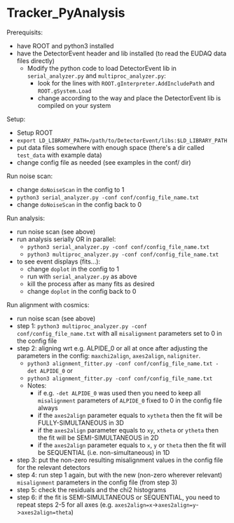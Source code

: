 # Tracker_PyAnalysis

Prerequisits:
- have ROOT and python3 installed
- have the DetectorEvent header and lib installed (to read the EUDAQ data files directly)
  - Modify the python code to load DetectorEvent lib in `serial_analyzer.py` and `multiproc_analyzer.py`:
    - look for the lines with `ROOT.gInterpreter.AddIncludePath` and `ROOT.gSystem.Load`
    - change according to the way and place the DetectorEvent lib is compiled on your system

Setup:
- Setup ROOT
- `export LD_LIBRARY_PATH=/path/to/DetectorEvent/libs:$LD_LIBRARY_PATH`
- put data files somewhere with enough space (there's a dir called `test_data` with example data)
- change config file as needed (see examples in the conf/ dir)

Run noise scan:
- change `doNoiseScan` in the config to 1
- `python3 serial_analyzer.py -conf conf/config_file_name.txt`
- change `doNoiseScan` in the config back to 0

Run analysis:
- run noise scan (see above)
- run analysis serially OR in parallel:
  - `python3 serial_analyzer.py -conf conf/config_file_name.txt`
  - `python3 multiproc_analyzer.py -conf conf/config_file_name.txt`
- to see event displays (fits...):
  - change `doplot` in the config to 1
  - run with `serial_analyzer.py` as above
  - kill the process after as many fits as desired
  - change `doplot` in the config back to 0

Run alignment with cosmics:
- run noise scan (see above)
- step 1: `python3 multiproc_analyzer.py -conf conf/config_file_name.txt` with all `misalignment` parameters set to 0 in the config file
- step 2: aligning wrt e.g. ALPIDE_0 or all at once after adjusting the parameters in the config: `maxchi2align`, `axes2align`, `naligniter`.
  - `python3 alignment_fitter.py -conf conf/config_file_name.txt -det ALPIDE_0` or
  - `python3 alignment_fitter.py -conf conf/config_file_name.txt`
  - Notes:
    - if e.g. `-det ALPIDE_0` was used then you need to keep all `misalignment` parameters of `ALPIDE_0` fixed to 0 in the config file always
    - if the `axes2align` parameter equals to `xytheta` then the fit will be FULLY-SIMULTANEOUS in 3D
    - if the `axes2align` parameter equals to `xy`, `xtheta` or `ytheta` then the fit will be SEMI-SIMULTANEOUS in 2D
    - if the `axes2align` parameter equals to `x`, `y` or `theta` then the fit will be SEQUENTIAL (i.e. non-simultaneous) in 1D
- step 3: put the non-zero resulting misalignment values in the config file for the relevant detectors
- step 4: run step 1 again, but with the new (non-zero wherever relevant) `misalignment` parameters in the config file (from step 3)
- step 5: check the residuals and the chi2 histograms
- step 6: if the fit is SEMI-SIMULTANEOUS or SEQUENTIAL, you need to repeat steps 2-5 for all axes (e.g. `axes2align=x`->`axes2align=y`->`axes2align=theta`)